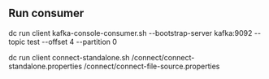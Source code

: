 ## Run consumer

dc run client kafka-console-consumer.sh --bootstrap-server kafka:9092 --topic test --offset 4 --partition 0

dc run client connect-standalone.sh /connect/connect-standalone.properties  /connect/connect-file-source.properties